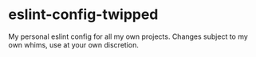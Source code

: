 eslint-config-twipped
===

My personal eslint config for all my own projects. Changes subject to my own whims, use at your own discretion.